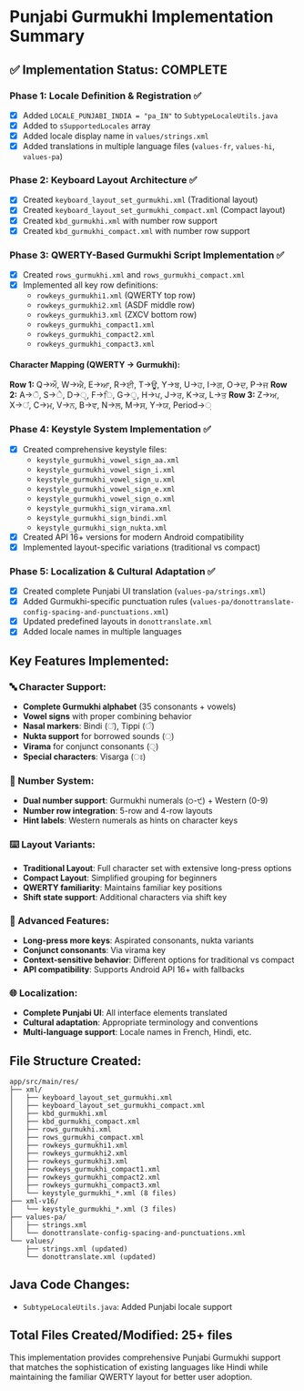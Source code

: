 # Punjabi Gurmukhi Implementation Summary

## ✅ Implementation Status: COMPLETE

### Phase 1: Locale Definition & Registration ✅
- [x] Added `LOCALE_PUNJABI_INDIA = "pa_IN"` to `SubtypeLocaleUtils.java`
- [x] Added to `sSupportedLocales` array
- [x] Added locale display name in `values/strings.xml`
- [x] Added translations in multiple language files (`values-fr`, `values-hi`, `values-pa`)

### Phase 2: Keyboard Layout Architecture ✅
- [x] Created `keyboard_layout_set_gurmukhi.xml` (Traditional layout)
- [x] Created `keyboard_layout_set_gurmukhi_compact.xml` (Compact layout)
- [x] Created `kbd_gurmukhi.xml` with number row support
- [x] Created `kbd_gurmukhi_compact.xml` with number row support

### Phase 3: QWERTY-Based Gurmukhi Script Implementation ✅
- [x] Created `rows_gurmukhi.xml` and `rows_gurmukhi_compact.xml`
- [x] Implemented all key row definitions:
  - `rowkeys_gurmukhi1.xml` (QWERTY top row)
  - `rowkeys_gurmukhi2.xml` (ASDF middle row)  
  - `rowkeys_gurmukhi3.xml` (ZXCV bottom row)
  - `rowkeys_gurmukhi_compact1.xml`
  - `rowkeys_gurmukhi_compact2.xml`
  - `rowkeys_gurmukhi_compact3.xml`

#### Character Mapping (QWERTY → Gurmukhi):
**Row 1:** Q→ਔ, W→ਐ, E→ਆ, R→ਈ, T→ਊ, Y→ਬ, U→ਹ, I→ਗ, O→ਦ, P→ਜ
**Row 2:** A→ੋ, S→ੇ, D→੍, F→ਿ, G→ੁ, H→ਪ, J→ਰ, K→ਕ, L→ਤ
**Row 3:** Z→ਅ, X→ਂ, C→ਮ, V→ਨ, B→ਵ, N→ਲ, M→ਸ, Y→ਯ, Period→਼

### Phase 4: Keystyle System Implementation ✅
- [x] Created comprehensive keystyle files:
  - `keystyle_gurmukhi_vowel_sign_aa.xml`
  - `keystyle_gurmukhi_vowel_sign_i.xml`
  - `keystyle_gurmukhi_vowel_sign_u.xml`
  - `keystyle_gurmukhi_vowel_sign_e.xml`
  - `keystyle_gurmukhi_vowel_sign_o.xml`
  - `keystyle_gurmukhi_sign_virama.xml`
  - `keystyle_gurmukhi_sign_bindi.xml`
  - `keystyle_gurmukhi_sign_nukta.xml`
- [x] Created API 16+ versions for modern Android compatibility
- [x] Implemented layout-specific variations (traditional vs compact)

### Phase 5: Localization & Cultural Adaptation ✅
- [x] Created complete Punjabi UI translation (`values-pa/strings.xml`)
- [x] Added Gurmukhi-specific punctuation rules (`values-pa/donottranslate-config-spacing-and-punctuations.xml`)
- [x] Updated predefined layouts in `donottranslate.xml`
- [x] Added locale names in multiple languages

## Key Features Implemented:

### 🔤 Character Support:
- **Complete Gurmukhi alphabet** (35 consonants + vowels)
- **Vowel signs** with proper combining behavior
- **Nasal markers**: Bindi (ਂ), Tippi (ੰ)
- **Nukta support** for borrowed sounds (਼)
- **Virama** for conjunct consonants (੍)
- **Special characters**: Visarga (ਃ)

### 🔢 Number System:
- **Dual number support**: Gurmukhi numerals (੦-੯) + Western (0-9)
- **Number row integration**: 5-row and 4-row layouts
- **Hint labels**: Western numerals as hints on character keys

### ⌨️ Layout Variants:
- **Traditional Layout**: Full character set with extensive long-press options
- **Compact Layout**: Simplified grouping for beginners
- **QWERTY familiarity**: Maintains familiar key positions
- **Shift state support**: Additional characters via shift key

### 🎯 Advanced Features:
- **Long-press more keys**: Aspirated consonants, nukta variants
- **Conjunct consonants**: Via virama key
- **Context-sensitive behavior**: Different options for traditional vs compact
- **API compatibility**: Supports Android API 16+ with fallbacks

### 🌐 Localization:
- **Complete Punjabi UI**: All interface elements translated
- **Cultural adaptation**: Appropriate terminology and conventions
- **Multi-language support**: Locale names in French, Hindi, etc.

## File Structure Created:

```
app/src/main/res/
├── xml/
│   ├── keyboard_layout_set_gurmukhi.xml
│   ├── keyboard_layout_set_gurmukhi_compact.xml
│   ├── kbd_gurmukhi.xml
│   ├── kbd_gurmukhi_compact.xml
│   ├── rows_gurmukhi.xml
│   ├── rows_gurmukhi_compact.xml
│   ├── rowkeys_gurmukhi1.xml
│   ├── rowkeys_gurmukhi2.xml
│   ├── rowkeys_gurmukhi3.xml
│   ├── rowkeys_gurmukhi_compact1.xml
│   ├── rowkeys_gurmukhi_compact2.xml
│   ├── rowkeys_gurmukhi_compact3.xml
│   └── keystyle_gurmukhi_*.xml (8 files)
├── xml-v16/
│   └── keystyle_gurmukhi_*.xml (3 files)
├── values-pa/
│   ├── strings.xml
│   └── donottranslate-config-spacing-and-punctuations.xml
└── values/
    ├── strings.xml (updated)
    └── donottranslate.xml (updated)
```

## Java Code Changes:
- `SubtypeLocaleUtils.java`: Added Punjabi locale support

## Total Files Created/Modified: 25+ files

This implementation provides comprehensive Punjabi Gurmukhi support that matches the sophistication of existing languages like Hindi while maintaining the familiar QWERTY layout for better user adoption.